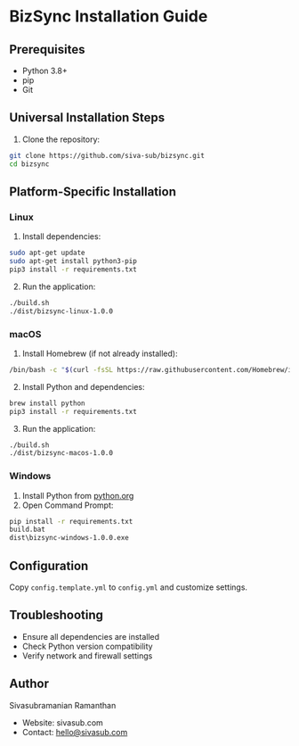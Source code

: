 # BizSync Installation Guide

## Prerequisites

- Python 3.8+
- pip
- Git

## Universal Installation Steps

1. Clone the repository:
```bash
git clone https://github.com/siva-sub/bizsync.git
cd bizsync
```

## Platform-Specific Installation

### Linux

1. Install dependencies:
```bash
sudo apt-get update
sudo apt-get install python3-pip
pip3 install -r requirements.txt
```

2. Run the application:
```bash
./build.sh
./dist/bizsync-linux-1.0.0
```

### macOS

1. Install Homebrew (if not already installed):
```bash
/bin/bash -c "$(curl -fsSL https://raw.githubusercontent.com/Homebrew/install/HEAD/install.sh)"
```

2. Install Python and dependencies:
```bash
brew install python
pip3 install -r requirements.txt
```

3. Run the application:
```bash
./build.sh
./dist/bizsync-macos-1.0.0
```

### Windows

1. Install Python from [python.org](https://www.python.org/downloads/windows/)
2. Open Command Prompt:
```cmd
pip install -r requirements.txt
build.bat
dist\bizsync-windows-1.0.0.exe
```

## Configuration

Copy `config.template.yml` to `config.yml` and customize settings.

## Troubleshooting

- Ensure all dependencies are installed
- Check Python version compatibility
- Verify network and firewall settings

## Author

Sivasubramanian Ramanthan
- Website: sivasub.com
- Contact: hello@sivasub.com
